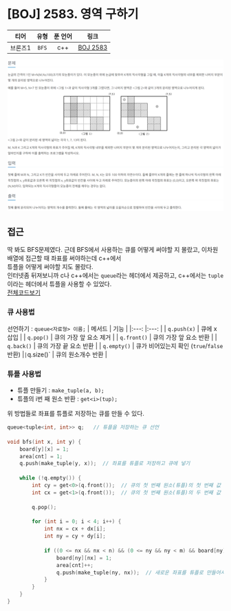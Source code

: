 # [BOJ] 2583. 영역 구하기
| 티어 | 유형 | 푼 언어 | 링크 |
| :-: | :-: | :-: | :-: |
|브론즈1|`BFS`|c++|[BOJ 2583](https://www.acmicpc.net/problem/2583)|

![alt text](image.png)

## 접근
딱 봐도 BFS문제였다. 근데 BFS에서 사용하는 큐를 어떻게 써야할 지 몰랐고, 이차원 배열에 접근할 때 좌표를 써야하는데 c++에서    
튜플을 어떻게 써야할 지도 몰랐다.    
인터넷좀 뒤져보니까 c나 c++에서는 `queue`라는 헤더에서 제공하고, c++에서는 `tuple`이라는 헤더에서 튜플을 사용할 수 있었다.   
[전체코드보기](2583.cpp)   
### 큐 사용법
선언하기 : `queue<자료형> 이름;`
| 메서드      | 기능          |
|:---:        |:---:            |
| `q.push(x)`   | 큐에 x 삽입    |
| `q.pop()`    | 큐의 가장 앞 요소 제거 |
| `q.front()`  | 큐의 가장 앞 요소 반환 |
| `q.back()`   | 큐의 가장 끝 요소 반환 |
| `q.empty()`  | 큐가 비어있는지 확인 (`true`/`false` 반환) |`
| `q.size()`   | 큐의 원소개수 반환 |

### 튜플 사용법
- 튜플 만들기 : `make_tuple(a, b);`   
- 튜플의 i번 째 원소 반환 : `get<i>(tup);`

위 방법들로 좌표를 튜플로 저장하는 큐를 만들 수 있다.    

```cpp
queue<tuple<int, int>> q;   // 튜플을 저장하는 큐 선언

void bfs(int x, int y) {
	board[y][x] = 1;
	area[cnt] = 1;
	q.push(make_tuple(y, x));  // 좌표를 튜플로 저장하고 큐에 넣기

	while (!q.empty()) {
		int cy = get<0>(q.front());  // 큐의 첫 번째 원소(튜플)의 첫 번째 값 반환
		int cx = get<1>(q.front());  // 큐의 첫 번째 원소(튜플)의 두 번째 값 반환

		q.pop();

		for (int i = 0; i < 4; i++) {
			int nx = cx + dx[i];
			int ny = cy + dy[i];

			if ((0 <= nx && nx < n) && (0 <= ny && ny < m) && board[ny][nx] != 1) {
				board[ny][nx] = 1;
				area[cnt]++;
				q.push(make_tuple(ny, nx));  // 새로운 좌표를 튜플로 만들어서 넣기
			}
		}
	}
}
```
